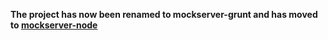 **The project has now been renamed to mockserver-grunt and has moved to [mockserver-node](https://github.com/jamesdbloom/mockserver-node)**
